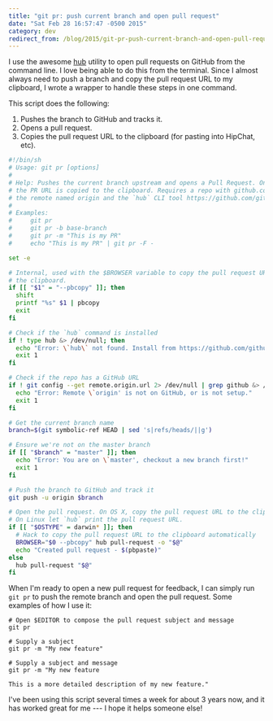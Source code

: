 ```yaml
---
title: "git pr: push current branch and open pull request"
date: "Sat Feb 28 16:57:47 -0500 2015"
category: dev
redirect_from: /blog/2015/git-pr-push-current-branch-and-open-pull-request.html
---
```


I use the awesome [hub][] utility to open pull requests on GitHub from the
command line. I love being able to do this from the terminal. Since I almost
always need to push a branch and copy the pull request URL to my clipboard, I
wrote a wrapper to handle these steps in one command.

This script does the following:

1. Pushes the branch to GitHub and tracks it.
2. Opens a pull request.
3. Copies the pull request URL to the clipboard (for pasting into HipChat, etc).

```sh
#!/bin/sh
# Usage: git pr [options]
#
# Help: Pushes the current branch upstream and opens a Pull Request. On OS X,
# the PR URL is copied to the clipboard. Requires a repo with github.com as
# the remote named origin and the `hub` CLI tool https://github.com/github/hub
#
# Examples:
#     git pr
#     git pr -b base-branch
#     git pr -m "This is my PR"
#     echo "This is my PR" | git pr -F -

set -e

# Internal, used with the $BROWSER variable to copy the pull request URL to
# the clipboard.
if [[ "$1" = "--pbcopy" ]]; then
  shift
  printf "%s" $1 | pbcopy
  exit
fi

# Check if the `hub` command is installed
if ! type hub &> /dev/null; then
  echo "Error: \`hub\` not found. Install from https://github.com/github/hub"
  exit 1
fi

# Check if the repo has a GitHub URL
if ! git config --get remote.origin.url 2> /dev/null | grep github &> /dev/null; then
  echo "Error: Remote \`origin' is not on GitHub, or is not setup."
  exit 1
fi

# Get the current branch name
branch=$(git symbolic-ref HEAD | sed 's|refs/heads/||g')

# Ensure we're not on the master branch
if [[ "$branch" = "master" ]]; then
  echo "Error: You are on \`master', checkout a new branch first!"
  exit 1
fi

# Push the branch to GitHub and track it
git push -u origin $branch

# Open the pull request. On OS X, copy the pull request URL to the clipboard.
# On Linux let `hub` print the pull request URL.
if [[ "$OSTYPE" = darwin* ]]; then
  # Hack to copy the pull request URL to the clipboard automatically
  BROWSER="$0 --pbcopy" hub pull-request -o "$@"
  echo "Created pull request - $(pbpaste)"
else
  hub pull-request "$@"
fi
```

When I'm ready to open a new pull request for feedback, I can simply run `git
pr` to push the remote branch and open the pull request. Some examples of how
I use it:

```
# Open $EDITOR to compose the pull request subject and message
git pr

# Supply a subject
git pr -m "My new feature"

# Supply a subject and message
git pr -m "My new feature

This is a more detailed description of my new feature."
```

I've been using this script several times a week for about 3 years now, and it
has worked great for me --- I hope it helps someone else!

[hub]: https://github.com/github/hub
